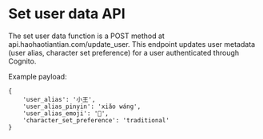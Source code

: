 # Set user data API

The set user data function is a POST method at api.haohaotiantian.com/update_user.
This endpoint updates user metadata (user alias, character set preference) for a user authenticated through Cognito.

Example payload:
````
{
    'user_alias': '小王',
    'user_alias_pinyin': 'xiǎo wáng',
    'user_alias_emoji': '📙',
    'character_set_preference': 'traditional'
}
````